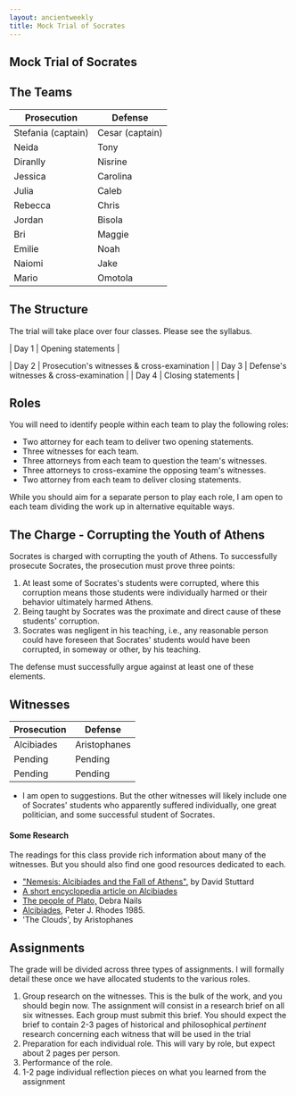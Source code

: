 ```yaml
---
layout: ancientweekly
title: Mock Trial of Socrates 
---
```


## Mock Trial of Socrates

## The Teams

| Prosecution     | Defense |
| ----------- | ----------- |
| Stefania (captain)      | Cesar (captain)      |
| Neida  		| Tony       |
| Diranlly 		| Nisrine        |
| Jessica  		| Carolina      |
| Julia 		 | Caleb       |
| Rebecca		  | Chris        |
| Jordan  		| Bisola       |
| Bri 			| Maggie       |
| Emilie 	 | Noah        |
| Naiomi	 | Jake       |
| Mario		 | Omotola      |

## The Structure

The trial will take place over four classes. Please see the syllabus. 

| Day 1     | Opening statements |

| Day 2     | Prosecution's witnesses & cross-examination      |
| Day 3 		| Defense's witnesses  & cross-examination     |
| Day 4 		| Closing statements       |

## Roles 
You will need to identify people within each team to play the following roles: 

+ Two attorney for each team to deliver two opening statements. 
+ Three witnesses for each team. 
+ Three attorneys from each team to question the team's witnesses. 
+ Three attorneys to cross-examine the opposing team's witnesses. 
+ Two attorney from each team to deliver closing statements. 

While you should aim for a separate person to play each role, I am open to each team dividing the work up in alternative equitable ways. 

## The Charge - Corrupting the Youth of Athens

Socrates is charged with corrupting the youth of Athens. To successfully prosecute Socrates, the prosecution must prove three points: 

1. At least some of Socrates's students were corrupted, where this corruption means those students were individually harmed or their behavior ultimately harmed Athens. 
2. Being taught by Socrates was the proximate and direct cause of these students' corruption. 
3. Socrates was negligent in his teaching, i.e., any reasonable person could have foreseen that Socrates' students would have been corrupted, in someway or other, by his teaching. 


The defense must successfully argue against at least one of these elements. 


## Witnesses


| Prosecution    	 	| Defense |
| ----------- 			| ----------- |
| Alcibiades    		| Aristophanes      |
| 	Pending		    		 | 	Pending	     |
| 		Pending	   			  | 	Pending		     |

 - I am open to suggestions. But the other witnesses will likely include one of Socrates' students who apparently suffered individually, one great politician, and some successful student of Socrates. 

#### Some Research

The readings for this class provide rich information about many of the witnesses. But you should also find one good resources dedicated to each. 

+ ["Nemesis: Alcibiades and the Fall of Athens",](nemesis.pdf) by David Stuttard
+ [A short encyclopedia article on Alcibiades](https://www.worldhistory.org/Alcibiades/)
+ [The people of Plato,](people.pdf) Debra Nails
+ [Alcibiades](rhodes.pdf), Peter J. Rhodes 1985. 
+ 'The Clouds', by Aristophanes

## Assignments 
The grade will be divided across three types of assignments. I will formally detail these once we have allocated students to the various roles. 

1. Group research on the witnesses. This is the bulk of the work, and you should begin now. The assignment will consist in a research brief on all six witnesses. Each group must submit this brief. You should expect the brief to contain 2-3 pages of historical and philosophical *pertinent* research concerning each witness that will be used in the trial
2. Preparation for each individual role. This will vary by role, but expect about 2 pages per person. 
3. Performance of the role. 
4. 1-2 page individual reflection pieces on what you learned from the assignment 




